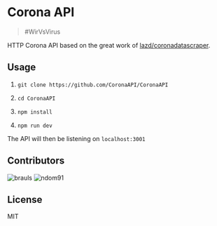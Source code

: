 # Corona API

> #WirVsVirus

HTTP Corona API based on the great work of [lazd/coronadatascraper](https://github.com/lazd/coronadatascraper).

## Usage

1. `git clone https://github.com/CoronaAPI/CoronaAPI`

2. `cd CoronaAPI`

3. `npm install`

4. `npm run dev`

The API will then be listening on `localhost:3001`

## Contributors

![brauls](https://avatars.githubusercontent.com/u/6483465?v=2&s=128)
![ndom91](https://avatars.githubusercontent.com/u/7415984?v=2&s=128)

## License

MIT
